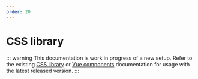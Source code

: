 ```yaml
---
order: 20
---
```

# CSS library
::: warning
This documentation is work in progress of a new setup. Refer to the existing [CSS library](../css-library/README.md) or [Vue components](../vue-components/README.md) documentation for usage with the latest released version.
:::



